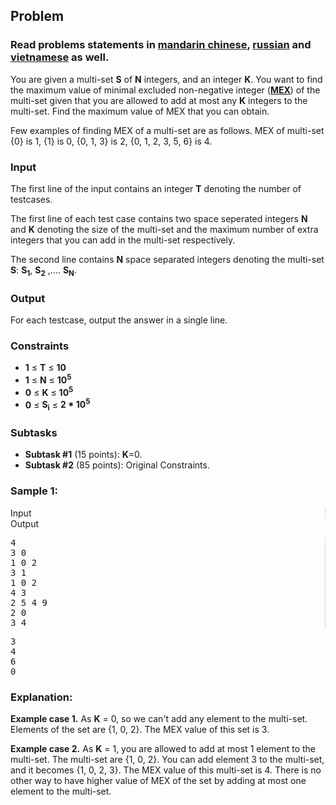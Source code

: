 <div id="problem-statement" class="_problemBody_lulsq_29 print"><h2>Problem</h2>
<h3>Read problems statements in <a target="_blank" href="https://www.codechef.com/download/translated/OCT17/mandarin/MEX.pdf" rel="nofollow noreferrer noopener">mandarin chinese</a>, <a target="_blank" href="https://www.codechef.com/download/translated/OCT17/russian/MEX.pdf" rel="nofollow noreferrer noopener">russian</a> and <a target="_blank" href="https://www.codechef.com/download/translated/OCT17/vietnamese/MEX.pdf" rel="nofollow noreferrer noopener">vietnamese</a> as well.</h3>
<p>You are given a multi-set <b>S</b> of <b>N</b> integers, and an integer <b>K</b>. You want to find the maximum value of minimal excluded non-negative integer (<a href="https://en.wikipedia.org/wiki/Mex_(mathematics)" rel="nofollow"><b>MEX</b></a>) of the multi-set given that you are allowed to add at most any <b>K</b> integers to the multi-set. Find the maximum value of MEX that you can obtain. </p>
<p>Few examples of finding MEX of a multi-set are as follows. MEX of multi-set {0} is 1, {1} is 0, {0, 1, 3} is 2, {0, 1, 2, 3, 5, 6} is 4.</p>
<h3>Input</h3>
<p>The first line of the input contains an integer <b>T</b> denoting the number of testcases.</p>
<p>The first line of each test case contains two space seperated integers <b>N</b> and <b>K</b> denoting the size of the multi-set and the maximum number of extra integers that you can add in the multi-set respectively.</p>
<p>The second line contains <b>N</b> space separated integers denoting the multi-set <b>S</b>: <b>S<sub>1</sub></b>, <b>S<sub>2</sub></b> ,.... <b>S<sub>N</sub></b>.
</p><h3>Output</h3>
<p>For each testcase, output the answer in a single line. </p>
<h3>Constraints</h3>
<ul>
<li><b>1</b> ≤ <b>T</b> ≤ <b>10</b></li>
<li><b>1</b> ≤ <b>N</b> ≤ <b>10<sup>5</sup></b></li>
<li><b>0</b> ≤ <b>K</b> ≤ <b>10<sup>5</sup></b></li>
<li><b>0</b> ≤ <b>S<sub>i</sub></b> ≤ <b>2 * 10<sup>5</sup></b></li>
</ul>
<h3>Subtasks</h3>
<ul>
<li><b>Subtask #1</b> (15 points): <b>K</b>=0.</li>
<li><b>Subtask #2</b> (85 points): Original Constraints.</li>
</ul>
<h3>Sample 1:</h3>
<div data-reactroot="" class="_input_output__table_lulsq_184"><div class="_text_copy__container_lulsq_188"><div class="_text_copy_lulsq_188 _input_top__box_lulsq_198" style="border-right: 1px solid rgb(210, 217, 231);"><span>Input</span><div title="Copy to clipboard" class="" style="pointer-events: all;"><span class="_icon__box_9xn05_2 undefined"><i class="_copy__icon_9xn05_14"></i></span></div></div><div class="_text_copy_lulsq_188 _ouput_top__box_lulsq_201"><span>Output</span><div title="Copy to clipboard" class="" style="pointer-events: all;"><span class="_icon__box_9xn05_2 undefined"><i class="_copy__icon_9xn05_14"></i></span></div></div></div><div class="_values__container_lulsq_204"><div class="_values_lulsq_204" style="border-right: 1px solid rgb(210, 217, 231);"><pre>4
3 0
1 0 2
3 1
1 0 2
4 3
2 5 4 9
2 0
3 4</pre></div><div class="_values_lulsq_204"><pre>3
4
6
0</pre></div></div></div>
<h3>Explanation:</h3>
<p><b>Example case 1.</b> As <b>K</b> = 0, so we can't add any element to the multi-set. Elements of the set are {1, 0, 2}. The MEX value of this set is 3.</p>
<p><b>Example case 2.</b> As <b>K</b> = 1, you are allowed to add at most 1 element to the multi-set. The multi-set are {1, 0, 2}. You can add element 3 to the multi-set, and it becomes {1, 0, 2, 3}. The MEX value of this multi-set is 4. There is no other way to have higher value of MEX of the set by adding at most one element to the multi-set.</p></div>